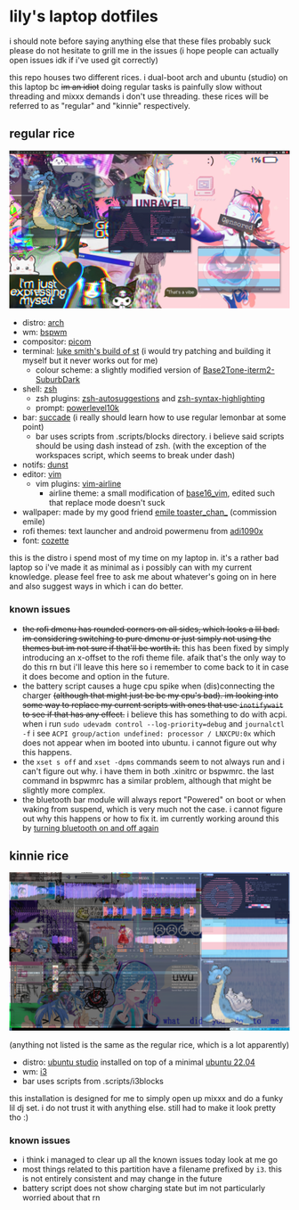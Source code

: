 # lily's laptop dotfiles

i should note before saying anything else that these files probably suck please do not hesitate to grill me in the issues (i hope people can actually open issues idk if i've used git correctly)

this repo houses two different rices. i dual-boot arch and ubuntu (studio) on this laptop bc ~~im an idiot~~ doing regular tasks is painfully slow without threading and mixxx demands i don't use threading. these rices will be referred to as "regular" and "kinnie" respectively.

## regular rice

![screenshot](/Pictures/Screenshots/2022-07/Screenshot-20220708-172153.png)

- distro: [arch](https://archlinux.org)
- wm: [bspwm](https://github.com/baskerville/bspwm)
- compositor: [picom](https://github.com/yshui/picom)
- terminal: [luke smith's build of st](https://github.com/LukeSmithxyz/st) (i would try patching and building it myself but it never works out for me)
  - colour scheme: a slightly modified version of [Base2Tone-iterm2-SuburbDark](https://github.com/atelierbram/Base2Tone-iterm2)
- shell: [zsh](https://www.zsh.org)
  - zsh plugins: [zsh-autosuggestions](https://github.com/zsh-users/zsh-autosuggestions) and [zsh-syntax-highlighting](https://github.com/zsh-users/zsh-syntax-highlighting)
  - prompt: [powerlevel10k](https://github.com/romkatv/powerlevel10k)
- bar: [succade](https://github.com/domsson/succade) (i really should learn how to use regular lemonbar at some point)
  - bar uses scripts from .scripts/blocks directory. i believe said scripts should be using dash instead of zsh. (with the exception of the workspaces script, which seems to break under dash)
- notifs: [dunst](https://github.com/dunst-project/dunst)
- editor: [vim](https://www.vim.org/)
  - vim plugins: [vim-airline](https://github.com/vim-airline/vim-airline)
    - airline theme: a small modification of [base16\_vim](https://github.com/vim-airline/vim-airline/blob/master/autoload/airline/themes/dark.vim), edited such that replace mode doesn't suck
- wallpaper: made by my good friend [emile toaster\_chan\_](https://twitter.com/toaster_chan_) (commission emile)
- rofi themes: text launcher and android powermenu from [adi1090x](https://github.com/adi1090x/rofi)
- font: [cozette](https://github.com/slavfox/Cozette)

this is the distro i spend most of my time on my laptop in. it's a rather bad laptop so i've made it as minimal as i possibly can with my current knowledge. please feel free to ask me about whatever's going on in here and also suggest ways in which i can do better.

### known issues

- ~~the rofi dmenu has rounded corners on all sides, which looks a lil bad. im considering switching to pure dmenu or just simply not using the themes but im not sure if that'll be worth it.~~ this has been fixed by simply introducing an x-offset to the rofi theme file. afaik that's the only way to do this rn but i'll leave this here so i remember to come back to it in case it does become and option in the future.
- the battery script causes a huge cpu spike when (dis)connecting the charger ~~(although that might just be bc my cpu's bad). im looking into some way to replace my current scripts with ones that use `inotifywait` to see if that has any effect.~~ i believe this has something to do with acpi. when i run `sudo udevadm control --log-priority=debug` and `journalctl -f` i see `ACPI group/action undefined: processor / LNXCPU:0x` which does not appear when im booted into ubuntu. i cannot figure out why this happens.
- the `xset s off` and `xset -dpms` commands seem to not always run and i can't figure out why. i have them in both .xinitrc or bspwmrc. the last command in bspwmrc has a similar problem, although that might be slightly more complex.
- the bluetooth bar module will always report "Powered" on boot or when waking from suspend, which is very much not the case. i cannot figure out why this happens or how to fix it. im currently working around this by [turning bluetooth on and off again](https://askubuntu.com/a/1146734)

## kinnie rice

![screenshot](/Pictures/Screenshots/2022-07/Screenshot-20220710-151732.png)

(anything not listed is the same as the regular rice, which is a lot apparently)

- distro: [ubuntu studio](https://ubuntustudio.org) installed on top of a minimal [ubuntu 22.04](https://ubuntu.com)
- wm: [i3](https://github.com/Airblader/i3)
- bar uses scripts from .scripts/i3blocks

this installation is designed for me to simply open up mixxx and do a funky lil dj set. i do not trust it with anything else. still had to make it look pretty tho :)

### known issues

- i think i managed to clear up all the known issues today look at me go
- most things related to this partition have a filename prefixed by `i3`. this is not entirely consistent and may change in the future
- battery script does not show charging state but im not particularly worried about that rn
